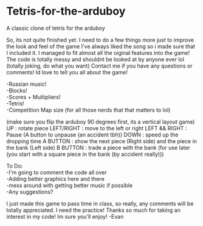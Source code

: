 # Tetris-for-the-arduboy
A classic clone of tetris for the arduboy

So, its not quite finished yet. I need to do a few things more just to improve the look and feel of the game
I've always liked the song so i made sure that I included it.
I managed to fit almost all the oiginal features into the game!
The code is totally messy and shouldnt be looked at by anyone ever lol (totally joking, do what you want)
Contact me if you have any questions or comments! Id love to tell you all about the game!

-Russian music!  
-Blocks!  
-Scores + Multipliers!  
-Tetris!  
-Competition Map size (for all those nerds that that matters to lol)  

(make sure you flip the arduboy 90 degrees first, its a vertical layout game)
UP : rotate piece
LEFT/RIGHT : move to the left or right
LEFT && RIGHT : Pause (A button to unpause (an accident tbh))
DOWN : speed up the dropping time
A BUTTON : show the next piece (Right side) and the piece in the bank (Left side)
B BUTTON : trade a piece with the bank (for use later (you start with a square piece in the bank (by accident really)))

To Do:  
-I'm going to comment the code all over  
-Adding better graphics here and there  
-mess around with getting better music if possible  
-Any suggestions?

I just made this game to pass time in class, so really, any comments will be totally appreciated. I need the practice!
Thanks so much for taking an interest in my code! Im sure you'll enjoy!
 -Evan
